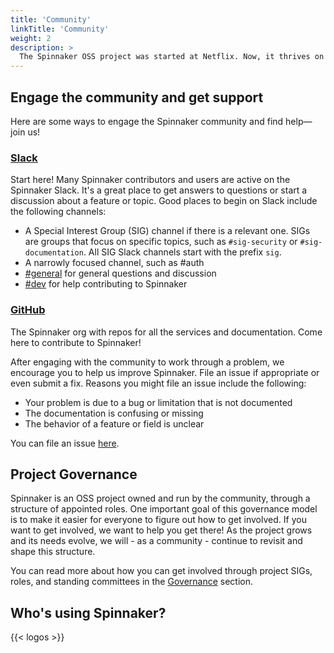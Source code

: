 ```yaml
---
title: 'Community'
linkTitle: 'Community'
weight: 2
description: >
  The Spinnaker OSS project was started at Netflix. Now, it thrives on the contributions of the broader DevOps community who have adopted it as their Continuous Delivery tool.
---
```


## Engage the community and get support

Here are some ways to engage the Spinnaker community and find help&mdash;join us!

### [Slack](http://join.spinnaker.io)

Start here! Many Spinnaker contributors and users are active on the Spinnaker Slack. It's a great place to get answers to questions or start a discussion about a feature or topic. Good places to begin on Slack include the following channels:

- A Special Interest Group (SIG) channel if there is a relevant one. SIGs are groups that focus on specific topics, such as `#sig-security` or `#sig-documentation`. All SIG Slack channels start with the prefix `sig`.
- A narrowly focused channel, such as #auth
- [#general](https://spinnakerteam.slack.com/archives/C091CCWRJ) for general questions and discussion
- [#dev](https://spinnakerteam.slack.com/archives/C0DPVDMQE) for help contributing to Spinnaker

### [GitHub](https://github.com/spinnaker)

The Spinnaker org with repos for all the services and documentation. Come here to contribute to Spinnaker!

After engaging with the community to work through a problem, we encourage you to help us improve Spinnaker. File an issue if appropriate or even submit a fix. Reasons you might file an issue include the following:

- Your problem is due to a bug or limitation that is not documented
- The documentation is confusing or missing
- The behavior of a feature or field is unclear

You can file an issue [here](https://github.com/spinnaker/spinnaker/issues).

## Project Governance

Spinnaker is an OSS project owned and run by the community, through a structure of appointed roles. One important goal of this governance model is to make it easier for everyone to figure out how to get involved. If you want to get involved, we want to help you get there! As the project grows and its needs evolve, we will - as a community - continue to revisit and shape this structure.

You can read more about how you can get involved through project SIGs, roles, and standing committees in the [Governance](https://github.com/spinnaker/governance) section.

## Who's using Spinnaker?

{{< logos >}}
